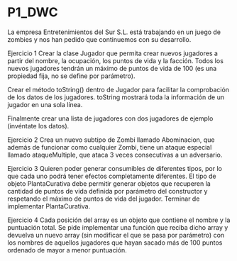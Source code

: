 # P1_DWC

La empresa Entretenimientos del Sur S.L. está trabajando en un juego de zombies y nos han pedido que continuemos con su desarrollo.

Ejercicio 1
Crear la clase Jugador que permita crear nuevos jugadores a partir del nombre, la ocupación, los puntos de vida y la facción. Todos los nuevos jugadores tendrán un máximo de puntos de vida de 100 (es una propiedad fija, no se define por parámetro).

Crear el método toString() dentro de Jugador para facilitar la comprobación de los datos de los jugadores. toString mostrará toda la información de un jugador en una sola línea.

Finalmente crear una lista de jugadores con dos jugadores de ejemplo (invéntate los datos).

Ejercicio 2
Crea un nuevo subtipo de Zombi llamado Abominacion, que además de funcionar como cualquier Zombi, tiene un ataque especial llamado ataqueMultiple, que ataca 3 veces consecutivas a un adversario.

Ejercicio 3
Quieren poder generar consumibles de diferentes tipos, por lo que cada uno podrá tener efectos completamente diferentes.
El tipo de objeto PlantaCurativa debe permitir generar objetos que recuperen la cantidad de puntos de vida definida por parámetro del constructor y respetando el máximo de puntos de vida del jugador.
Terminar de implementar PlantaCurativa.

Ejercicio 4
Cada posición del array es un objeto que contiene el nombre y la puntuación total. Se pide implementar una función que reciba dicho array y devuelva un nuevo array (sin modificar el que se pasa por parámetro) con los nombres de aquellos jugadores que hayan sacado más de 100 puntos ordenado de mayor a menor puntuación.
